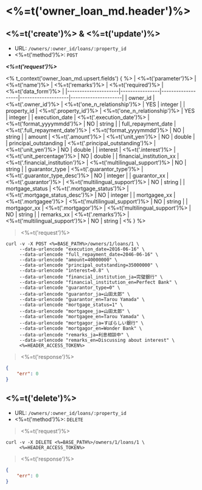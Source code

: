 # <%=t('owner_loan_md.header')%>

## <%=t('create')%> & <%=t('update')%>

- URL: `/owners/:owner_id/loans/:property_id`
- <%=t('method')%>: `POST`

***<%=t('request')%>***

<% t_context('owner_loan_md.upsert.fields') { %>
| <%=t('parameter')%> | <%=t('name')%> | <%=t('remarks')%> | <%=t('required')%> | <%=t('data_form')%> |
|---------------------|----------------|-------------------|--------------------|---------------------|
| owner_id | <%=t('.owner_id')%> | <%=t('one_n_relationship')%> | YES | integer |
| property_id | <%=t('.property_id')%> | <%=t('one_n_relationship')%> | YES | integer |
| execution_date | <%=t('.execution_date')%> | <%=t('format_yyyymmdd')%> | NO | string |
| full_repayment_date | <%=t('.full_repayment_date')%> | <%=t('format_yyyymmdd')%> | NO | string |
| amount | <%=t('.amount')%> | <%=t('unit_yen')%> | NO | double |
| principal_outstanding | <%=t('.principal_outstanding')%> | <%=t('unit_yen')%> | NO | double |
| interest | <%=t('.interest')%> | <%=t('unit_percentage')%> | NO | double |
| financial_institution_xx | <%=t('.financial_institution')%> | <%=t('multilingual_support')%> | NO | string |
| guarantor_type | <%=t('.guarantor_type')%> | <%=t('.guarantor_type_desc')%> | NO | integer |
| guarantor_xx | <%=t('.guarantor')%> | <%=t('multilingual_support')%> | NO | string |
| mortgage_status | <%=t('.mortgage_status')%> | <%=t('.mortgage_status_desc')%> | NO | integer |
| mortgagee_xx | <%=t('.mortgagee')%> | <%=t('multilingual_support')%> | NO | string |
| mortgagor_xx | <%=t('.mortgagor')%> | <%=t('multilingual_support')%> | NO | string |
| remarks_xx | <%=t('.remarks')%> | <%=t('multilingual_support')%> | NO | string |
<% } %>

> <%=t('request')%>

```shell
curl -v -X POST <%=BASE_PATH%>/owners/1/loans/1 \
     --data-urlencode "execution_date=2016-06-16" \
     --data-urlencode "full_repayment_date=2046-06-16" \
     --data-urlencode "amount=40000000" \
     --data-urlencode "principal_outstanding=35000000" \
     --data-urlencode "interest=0.8" \
     --data-urlencode "financial_institution_ja=完璧銀行" \
     --data-urlencode "financial_institution_en=Perfect Bank" \
     --data-urlencode "guarantor_type=0" \
     --data-urlencode "guarantor_ja=山田太郎" \
     --data-urlencode "guarantor_en=Tarou Yamada" \
     --data-urlencode "mortgage_status=1" \
     --data-urlencode "mortgagee_ja=山田太郎" \
     --data-urlencode "mortgagee_en=Tarou Yamada" \
     --data-urlencode "mortgagor_ja=すばらしい銀行" \
     --data-urlencode "mortgagor_en=Wonder Bank" \
     --data-urlencode "remarks_ja=利息相談中" \
     --data-urlencode "remarks_en=Discussing about interest" \
     <%=HEADER_ACCESS_TOKEN%>
```

> <%=t('response')%>

```json
{
    "err": 0
}
```

## <%=t('delete')%>

- URL: `/owners/:owner_id/loans/:property_id`
- <%=t('method')%>: `DELETE`

> <%=t('request')%>

```shell
curl -v -X DELETE <%=BASE_PATH%>/owners/1/loans/1 \
     <%=HEADER_ACCESS_TOKEN%>
```

> <%=t('response')%>

```json
{
    "err": 0
}
